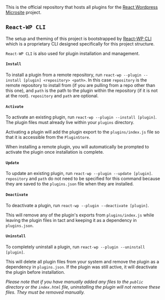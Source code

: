 This is the official repository that hosts all plugins for the [React Wordpress Microsite](https://github.com/DevonWieczorek/React-Wordpress-Microsite) project.

## `React-WP CLI`
The setup and theming of this project is bootstrapped by [React-WP CLI](https://github.com/DevonWieczorek/React-WP-CLI) which is a proprietary CLI designed specifically for this project structure.

`React-WP CLI` is also used for plugin installation and management.

#### `Install`
To install a plugin from a remote repository, run `react-wp --plugin --install [plugin] <repository> <path>`. In this case `repository` is the remote repository to install from (if you are pulling from a repo other than this one), and `path` is the path to the plugin within the repository (if it is not at the root).
`repository` and `path` are optional.

####  `Activate`
To activate an existing plugin, run `react-wp --plugin --install [plugin]`. The plugin files must already live within your `plugins` directory.

Activating a plugin will add the plugin export to the `plugins/index.js` file so that it is accessible from the `PluginStore`.

When installing a remote plugin, you will automatically be prompted to activate the plugin once installation is complete.

#### `Update`
To update an existing plugin, run `react-wp --plugin --update [plugin]`. `repository` and `path` do not need to be specified for this command because they are saved to the `plugins.json` file when they are installed.

#### `Deactivate`
To deactivate a plugin, run `react-wp --plugin --deactivate [plugin]`.

This will remove any of the plugin's exports from `plugins/index.js` while leaving the plugin files in tact and keeping it as a dependency in `plugins.json`.

#### `Uninstall`
To completely uninstall a plugin, run `react-wp --plugin --uninstall [plugin]`.

This will delete all plugin files from your system and remove the plugin as a dependency in `plugins.json`. If the plugin was still active, it will deactivate the plugin before installation.

*Please note that if you have manually added any files to the `public` directory or the `index.html` file, uninstalling the plugin will not remove these files. They must be removed manually.*
